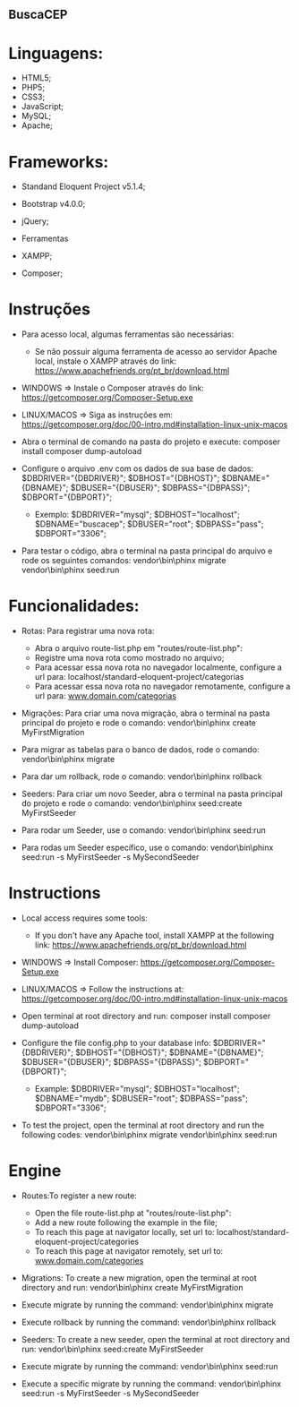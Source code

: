 ## BuscaCEP
# Linguagens:
- HTML5;
- PHP5;
- CSS3;
- JavaScript;
- MySQL;
- Apache;

# Frameworks:
- Standand Eloquent Project v5.1.4;
- Bootstrap v4.0.0;
- jQuery;

- Ferramentas
- XAMPP;
- Composer;

# Instruções
- Para acesso local, algumas ferramentas são necessárias:
	- Se não possuir alguma ferramenta de acesso ao servidor Apache local, instale o XAMPP através do link:
		https://www.apachefriends.org/pt_br/download.html
- WINDOWS => Instale o Composer através do link:
	https://getcomposer.org/Composer-Setup.exe
- LINUX/MACOS => Siga as instruções em:
	https://getcomposer.org/doc/00-intro.md#installation-linux-unix-macos

- Abra o terminal de comando na pasta do projeto e execute:
	composer install
	composer dump-autoload

- Configure o arquivo .env com os dados de sua base de dados:
	$DBDRIVER="{DBDRIVER}";
	$DBHOST="{DBHOST}";
	$DBNAME="{DBNAME}";
	$DBUSER="{DBUSER}";
	$DBPASS="{DBPASS}";
	$DBPORT="{DBPORT}";

	- Exemplo:
		$DBDRIVER="mysql";
		$DBHOST="localhost";
		$DBNAME="buscacep";
		$DBUSER="root";
		$DBPASS="pass";
		$DBPORT="3306";

- Para testar o código, abra o terminal na pasta principal do arquivo e rode os seguintes comandos:
	vendor\bin\phinx migrate
	vendor\bin\phinx seed:run

# Funcionalidades:

- Rotas: Para registrar uma nova rota:
	- Abra o arquivo route-list.php em "routes/route-list.php":
	- Registre uma nova rota como mostrado no arquivo;
	- Para acessar essa nova rota no navegador localmente, configure a url para:
		localhost/standard-eloquent-project/categorias
	- Para acessar essa nova rota no navegador remotamente, configure a url para:
		www.domain.com/categorias

- Migrações: Para criar uma nova migração, abra o terminal na pasta principal do projeto e rode o comando:
	vendor\bin\phinx create MyFirstMigration
- Para migrar as tabelas para o banco de dados, rode o comando:
	vendor\bin\phinx migrate
- Para dar um rollback, rode o comando:
	vendor\bin\phinx rollback

- Seeders: Para criar um novo Seeder, abra o terminal na pasta principal do projeto e rode o comando:
	vendor\bin\phinx seed:create MyFirstSeeder
- Para rodar um Seeder, use o comando:
	vendor\bin\phinx seed:run
- Para rodas um Seeder específico, use o comando:
	vendor\bin\phinx seed:run -s MyFirstSeeder -s MySecondSeeder

# Instructions
- Local access requires some tools:
	- If you don't have any Apache tool, install XAMPP at the following link:
		https://www.apachefriends.org/pt_br/download.html
- WINDOWS => Install Composer:
	https://getcomposer.org/Composer-Setup.exe
- LINUX/MACOS => Follow the instructions at:
	https://getcomposer.org/doc/00-intro.md#installation-linux-unix-macos

- Open terminal at root directory and run:
	composer install
	composer dump-autoload

- Configure the file config.php to your database info:
	$DBDRIVER="{DBDRIVER}";
	$DBHOST="{DBHOST}";
	$DBNAME="{DBNAME}";
	$DBUSER="{DBUSER}";
	$DBPASS="{DBPASS}";
	$DBPORT="{DBPORT}";
	- Example:
		$DBDRIVER="mysql";
		$DBHOST="localhost";
		$DBNAME="mydb";
		$DBUSER="root";
		$DBPASS="pass";
		$DBPORT="3306";

- To test the project, open the terminal at root directory and run the following codes:
	vendor\bin\phinx migrate
	vendor\bin\phinx seed:run

# Engine

- Routes:To register a new route:
	- Open the file route-list.php at "routes/route-list.php":
	- Add a new route following the example in the file;
	- To reach this page at navigator locally, set url to:
		localhost/standard-eloquent-project/categories
	- To reach this page at navigator remotely, set url to:
		www.domain.com/categories

- Migrations: To create a new migration, open the terminal at root directory and run:
	vendor\bin\phinx create MyFirstMigration
- Execute migrate by running the command:
	vendor\bin\phinx migrate
- Execute rollback by running the command:
	vendor\bin\phinx rollback

- Seeders: To create a new seeder, open the terminal at root directory and run:
	vendor\bin\phinx seed:create MyFirstSeeder
- Execute migrate by running the command:
	vendor\bin\phinx seed:run
- Execute a specific migrate by running the command:
	vendor\bin\phinx seed:run -s MyFirstSeeder -s MySecondSeeder
